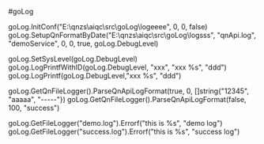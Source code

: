 #goLog

goLog.InitConf("E:\\qnzs\\aiqc\\src\\goLog\\logeeee", 0, 0, false)
goLog.SetupQnFormatByDate("E:\\qnzs\\aiqc\\src\\goLog\\logsss", "qnApi.log", "demoService", 0, 0, true, goLog.DebugLevel)

goLog.SetSysLevel(goLog.DebugLevel)
goLog.LogPrintfWithID(goLog.DebugLevel, "xxx", "xxx %s", "ddd")
goLog.LogPrintf(goLog.DebugLevel,"xxx %s", "ddd")

goLog.GetQnFileLogger().ParseQnApiLogFormat(true, 0, []string{"12345", "aaaaa", "-----"})
goLog.GetQnFileLogger().ParseQnApiLogFormat(false, 100, "success")

goLog.GetFileLogger("demo.log").Errorf("this is %s", "demo log")
goLog.GetFileLogger("success.log").Errorf("this is %s", "success log")

